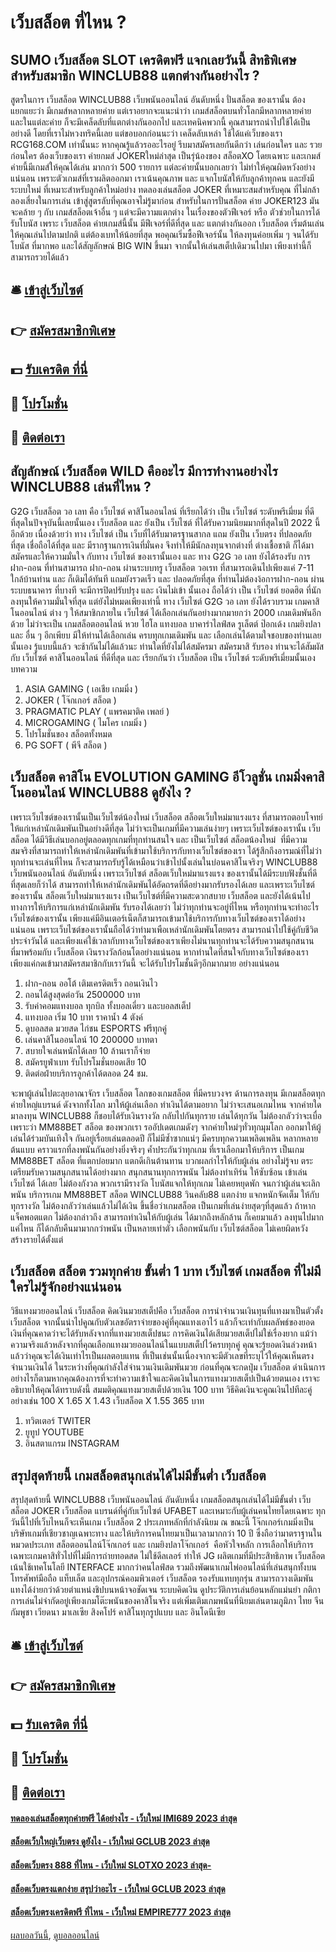 # เว็บสล็อต ที่ไหน ?
## SUMO เว็บสล็อต SLOT เครดิตฟรี แจกเลยวันนี้ สิทธิพิเศษสำหรับสมาชิก WINCLUB88 แตกต่างกันอย่างไร ?
สูตรในการ เว็บสล็อต WINCLUB88 เว็บพนันออนไลน์ อันดับหนึ่ง ปั่นสล็อต ของเรานั้น ต้องแยกแยะว่า มีเกมส์หลากหลายค่าย แต่เราอยากจะแนะนำว่า เกมส์สล็อตบนทั่วโลกมีหลากหลายค่าย และในแต่ละค่าย ก็จะมีเคล็ดลับที่แตกต่างกันออกไป และเทคนิคพวกนี้ คุณสามารถนำไปใช้ได้เป็นอย่างดี โดยที่เราไม่หวงทริคนี้เลย แต่ขอบอกก่อนนะว่า เคล็ดลับเหล่า ใช้ได้แค่เว็บของเรา RCG168.COM เท่านั้นนะ หากคุณรู้แล้วรออะไรอยู่ รีบมาสมัครเลยกันดีกว่า เล่นก่อนใคร และ รวยก่อนใคร ต้องเว็บของเรา
ค่ายกมส์ JOKERใหม่ล่าสุด เป็นรุ่น้องของ สล็อตXO โดยเฉพาะ และเกมส์ค่ายนี้มีเกมส์ให้คุณได้เล่น มากกว่า 500 รายการ แต่ละค่ายนั้นบอกเลยว่า ไม่ทำให้คุณผิดหวังอย่างแน่นอน เพราะตัวเกมส์ที่เราผลิตออกมา เราเน้นคุณภาพ และ แจกโบนัสให้กับลูกค้าทุกคน และยังมีระบบใหม่ ที่เหมาะสำหรับลูกค้าใหม่อย่าง ทดลองเล่นสล็อต JOKER ที่เหมาะสมสำหรับคุณ ที่ไม่กล้าลองเสี่ยงในการเล่น เข้าสู่สูตรลับที่คุณอาจไม่รู้มาก่อน สำหรับในการปั่นสล็อต ค่าย JOKER123 มันจะคล้าย ๆ กับ เกมส์สล็อตเจ้าอื่น ๆ แต่จะมีความแตกต่าง ในเรื่องของตัวฟีเจอร์ หรือ ตัวช่วยในการได้รับโบนัส เพราะ เว็บสล็อต ค่ายเกมส์นี้นั้น มีฟีเจอร์ที่ดีที่สุด และ แตกต่างกันออก เว็บสล็อต เริ่มต้นเล่น ให้คุณเล่นไปตามปกติ แต่ต้องเบทให้น้อยที่สุด พอคุณเริ่มซื้อฟีเจอร์นั้น ให้ลงทุนค่อยเพิ่ม ๆ จนได้รับโบนัส ที่มากพอ และได้สัญลักษณ์ BIG WIN ขึ้นมา จากนั้นให้เล่นสเต็ปเดิมวนไปมา เพียงเท่านี้ก็สามารถรวยได้แล้ว

## 🛎 [เข้าสู่เว็บไซต์](https://bit.ly/3SdLNi2)
## 👉 [สมัครสมาชิกพิเศษ](https://bit.ly/3SdLNi2)
## 💵 [รับเครดิต ที่นี่](https://bit.ly/3dyRKHj)
## 👑 [โปรโมชั่น](https://bit.ly/3dyRKHj)
## 📱 [ติดต่อเรา](https://bit.ly/3dyRKHj)

## สัญลักษณ์ เว็บสล็อต WILD คืออะไร มีการทำงานอย่างไร WINCLUB88 เล่นที่ไหน ?
G2G เว็บสล็อต วอ เลท คือ เว็บไซต์ คาสิโนออนไลน์ ที่เรียกได้ว่า เป็น เว็บไซต์ ระดับพรีเมี่ยม ที่ดีที่สุดในปัจจุบันนี้เลยนั้นเอง เว็บสล็อต และ ยังเป็น เว็บไซต์ ที่ได้รับความนิยมมากที่สุดในปี 2022 นี้อีกด้วย เนื่องด้วยว่า ทาง เว็บไซต์ เป็น เว็บที่ได้รับมาตรฐานสากล แถม ยังเป็น เว็บตรง ที่ปลอดภัยที่สุด เชื่อถือได้ที่สุด และ มีรากฐานการเงินที่มั่นคง จึงทำให้มีนักลงทุนจากต่างที่ ต่างเชื้อชาติ ก็ได้มาสมัครและให้ความมั่นใจ กับทาง เว็บไซต์ ของเรานั้นเอง และ ทาง G2G วอ เลท ยังได้รองรับ การฝาก-ถอน ที่ท่านสามารถ ฝาก-ถอน ผ่านระบบทรู เว็บสล็อต วอเรท ที่สามารถเดินไปเพียงแค่ 7-11 ใกล้บ้านท่าน และ ก็เติมได้ทันที แถมยังรวดเร็ว และ ปลอดภัยที่สุด ที่ท่านไม่ต้องง้อการฝาก-ถอน ผ่านระบบธนาคาร ที่บางที จะมีการปิดปรับปรุง และ เงินไม่เข้า นั้นเอง ถือได้ว่า เป็น เว็บไซต์ ยอดฮิต ที่นักลงทุนให้ความมั่นใจที่สุด แต่ยังไม่หมดเพียงเท่านี้ ทาง เว็บไซต์ G2G วอ เลท ยังได้รวบรวม เกมคาสิโนออนไลน์ ต่าง ๆ ให้สมาชิกภายใน เว็บไซต์ ได้เลือกเล่นกันอย่างมากมายกว่า 2000 เกมเดิมพันอีกด้วย ไม่ว่าจะเป็น เกมสล็อตออนไลน์ หวย ไฮโล แทงบอล บาคาร่าไลฟ์สด รูเล็ตต์ ป๊อกเด้ง เกมยิงปลา และ อื่น ๆ อีกเพียบ มีให้ท่านได้เลือกเล่น ครบทุกเกมเดิมพัน และ เลือกเล่นได้ตามใจชอบของท่านเลยนั้นเอง รู้แบบนี้แล้ว จะช้ากันไม่ได้แล้วนะ ท่านใดที่ยังไม่ได้สมัครมา สมัครมาสิ รับรอง ท่านจะได้สัมผัสกับ เว็บไซต์ คาสิโนออนไลน์ ที่ดีที่สุด และ เรียกกันว่า เว็บสล็อต เป็น เว็บไซต์ ระดับพรีเมี่ยมนั้นเอง
บทความ
1. ASIA GAMING ( เอเชีย เกมมิ่ง )
2. JOKER ( โจ๊กเกอร์ สล็อต )
3. PRAGMATIC PLAY ( แพรคมาติค เพลย์ )
4. MICROGAMING ( ไมโคร เกมมิ่ง )
5. โปรโมชั่นของ สล็อตทั้งหมด
6. PG SOFT ( พีจี สล็อต )

## เว็บสล็อต คาสิโน EVOLUTION GAMING อีโวลูชั่น เกมมิ่งคาสิโนออนไลน์ WINCLUB88 ดูยังไง ?
เพราะเว็บไซต์ของเรานั้นเป็นเว็บไซต์น้องใหม่ เว็บสล็อต สล็อตเว็บใหม่มาแรงแรง ที่สามารถตอบโจทย์ให้แก่เหล่านักเดิมพันเป็นอย่างดีที่สุด ไม่ว่าจะเป็นเกมที่มีความเล่นง่ายๆ เพราะเว็บไซต์ของเรานั้น เว็บสล็อต ได้มีวิธีเล่นบอกอยู่ตลอดทุกเกมที่ทุกท่านสนใจ และ เป็นเว็บไซต์ สล็อตน้องใหม่  ที่มีความสมจริงที่สามารถทำให้เหล่านักเดิมพันที่เข้ามาใช้บริการกับทางเว็บไซต์ของเรา ได้รู้สึกถึงอารมณ์ที่ไม่ว่าทุกท่านจะเล่นที่ไหน ก็จะสามารถรับรู้ได้เหมือนว่าเข้าไปนั้งเล่นในบ่อนคาสิโนจริงๆ WINCLUB88 เว็บพนันออนไลน์ อันดับหนึ่ง เพราะเว็บไซต์ สล็อตเว็บใหม่มาแรงแรง ของเรานั้นได้มีระบบฟังชั้นที่ดีที่สุดเลยก็ว่าได้ สามารถทำให้เหล่านักเดิมพันได้อัดถรดที่ดีอย่างมากรับรองได้เลย และเพราะเว็บไซต์ ของเรานั้น สล็อตเว็บใหม่มาแรงแรง เป็นเว็บไซต์ที่มีความสะดวกสบาย เว็บสล็อต และยังได้เน้นไปทางการให้บริการแก่เหล่านักเดิมพัน รับรองได้เลยว่า ไม่ว่าทุกท่านจะอยู่ที่ไหน หรือทุกท่านจะทำอะไร เว็บไซต์ของเรานั้น เพียงแค่มีอินเตอร์เน็ตก็สามารถเข้ามาใช้บริการกับทางเว็บไซต์ของเราได้อย่างแน่นอน เพราะเว็บไซต์ของเรานั้นถือได้ว่าทำมาเพือเหล่านักเดิมพันโตยตรง สามารถนำไปใช้คู่กับชีวิตประจำวันได้ และเพียงแค่ใช้เวลากับทางเว็บไซต์ของเราเพียงไม่นานทุกท่านจะได้รับความสนุกสนานที่มาพร้อมกับ เว็บสล็อต เงินรางวัลก้อนโตอย่างแน่นอน หากท่านใดที่สนใจกับทางเว็บไซต์ของเรา เพียงแค่กดเข้ามาสมัครสมาชิกกับเราวันนี้ จะได้รับโปรโมชั้นดีๆอีกมากมาย อย่างแน่นอน
1. ฝาก-ถอน ออโต้ เติมเครดิตเร็ว ถอนเงินไว
2. ถอนได้สูงสุดต่อวัน 2500000 บาท
3. รับค่าคอมแทงบอล ทุกบิล ทั้งบอลเดี่ยว และบอลสเต็ป
4. แทงบอล เริ่ม 10 บาท ราคาน้ำ 4 ตังค์
5. ดูบอลสด มวยสด ไก่ชน ESPORTS ฟรีทุกคู่
6. เล่นคาสิโนออนไลน์ 10 200000 บาทตา
7. สบายใจเล่นหนักได้เลย 10 ล้านเราก็จ่าย
8. สมัครยูฟ่าเบท รับโปรโมชั่นยอดเสีย 10
9. ติดต่อฝ่ายบริการลูกค้าได้ตลอด 24 ชม.

จะพาผู้เล่นไปตะลุยอาณาจักร เว็บสล็อต โลกของเกมสล็อต ที่มีครบวงจร ด้านการลงทุน มีเกมสล็อตทุกค่ายใหญ่แบรนด์ ดังจากทั้งโลก มาให้ผู้เล่นเลือก ทำเงินได้ตามอยาก ไม่ว่าจะเสนอเกมไหน จากค่ายใดมาลงทุน WINCLUB88 ก็ชอบได้รับเงินรางวัล กลับไปกันทุกราย เล่นได้ทุกวัน ไม่ต้องกลัวว่าจะเบื่อ เพราะว่า MM88BET สล็อต ของพวกเรา รออัปเดตเกมดังๆ จากค่ายใหม่ๆทั่วทุกมุมโลก ออกมาให้ผู้เล่นได้ร่วมบันเทิงใจ กันอยู่เรื่อยเล่นตลอดปี ก็ไม่มีซ้ำซากแน่ๆ มีครบทุกความเพลิดเพลิน หลากหลายต้นแบบ
คราวแรกที่ลงพนันกันอย่างยิ่งจริงๆ ค้ำประกันว่าทุกเกม ที่เราเลือกมาให้บริการ เป็นเกม MM88BET สล็อต ที่แตกบ่อยมาก แตกดีเกินต้านทาน บวกผลกำไรให้กับผู้เล่น อย่างไม่รู้จบ ตระเตรียมรับความสนุกสนานได้อย่างมาก สนุกสนานทุกการพนัน ไม่ต้องทำเทิร์น ให้ซับซ้อน เข้าเล่นเว็บไซต์ ได้เลย ไม่ต้องกังวล พวกเรามีรางวัล โบนัสแจกให้ทุกเกม ไม่เคยหยุดพัก จนกว่าผู้เล่นจะเลิกพนัน
บริการเกม MM88BET สล็อต WINCLUB88 วินคลับ88 แตกง่าย แจกหนักจัดเต็ม ให้กับทุกรางวัล ไม่ต้องกลัวว่าเล่นแล้วไม่ได้เงิน ขึ้นชื่อว่าเกมสล็อต เป็นเกมที่เล่นง่ายสุดๆที่สุดแล้ว ถ้าหากแจ็คพอตแตก ไม่ต้องกล่าวถึง สามารถทำเงินให้กับผู้เล่น ได้มากถึงหลักล้าน ก็เคยมาแล้ว ลงทุนไปมากแค่ไหน ก็ได้กลับคืนมามากกว่าพนัน เป็นหลายเท่าตัว เลือกพนันกับ เว็บไซต์สล็อต ไม่เคยผิดหวัง สร้างรายได้ตั้งแต่

## เว็บสล็อต สล็อต รวมทุกค่าย ขั้นต่ำ 1 บาท เว็บไซต์ เกมสล็อต ที่ไม่มีใครไม่รู้จักอย่างแน่นอน
วิธีแทงมวยออนไลน์ เว็บสล็อต คิดเงินมวยสเต็ปคือ เว็บสล็อต การนำจำนวนเงินทุนที่แทงมาเป็นตัวตั้ง เว็บสล็อต จากนั้นนำไปคูณกับตัวเลขอัตราจ่ายของคู่ที่คุณแทงเอาไว้ แล้วก็จะเท่ากับผลลัพธ์ของยอดเงินที่คุณคาดว่าจะได้รับหลังจากที่แทงมวยสเต็ปชนะ การคิดเงินได้เสียมวยสเต็ปไม่ใช่เรื่องยาก แม้ว่าความจริงแล้วหลังจากที่คุณเลือกแทงมวยออนไลน์ในแบบสเต็ปไว้ครบทุกคู่ คุณจะรู้ยอดเงินล่วงหน้าแล้วว่าคุณจะได้เงินเท่าไรเป็นผลตอบแทน ที่เป็นเช่นนั้นเนื่องจากจะมีตัวเลขที่ระบุไว้ให้คุณเห็นตรง จำนวนเงินได้ ในระหว่างที่คุณกำลังใส่จำนวนเงินเดิมพันมวย ก่อนที่คุณจะกดปุ่ม เว็บสล็อต ดำเนินการ
อย่างไรก็ตามหากคุณต้องการที่จะทำความเข้าใจและคิดเงินในการแทงมวยสเต็ปเป็นด้วยตนเอง เราจะอธิบายให้คุณได้ทราบดังนี้ สมมติคุณแทงมวยสเต็ปด้วยเงิน 100 บาท วิธีคิดเงินจะคูณเงินไปทีละคู่ อย่างเช่น 100 X 1.65 X 1.43 เว็บสล็อต X 1.55 365 บาท
1. ทวิตเตอร์ TWITER
2. ยูทูป YOUTUBE
3. อินสตาแกรม INSTAGRAM

## สรุปสุดท้ายนี้ เกมสล็อตสนุกเล่นได้ไม่มีขั้นต่ำ เว็บสล็อต
สรุปสุดท้ายนี้ WINCLUB88 เว็บพนันออนไลน์ อันดับหนึ่ง เกมสล็อตสนุกเล่นได้ไม่มีขั้นต่ำ เว็บสล็อต JOKER เว็บสล็อต แบรนด์ที่คู่กับเว็บไซต์ UFABET และเหมาะกับผู้เล่นคนไทยโดยเฉพาะ ทุกวันนี้ไปที่เว็บไหนก็จะเห็นเกม เว็บสล็อต 2 ประเภทหลักที่กำลังนิยม ณ ขณะนี้
โจ๊กเกอร์เกมมิ่งเป็นบริษัทเกมที่เชียวชาญเฉพาะทาง และให้บริการคนไทยมาเป็นเวลามากกว่า 10 ปี ซึ่งถือว่ามาตราฐานในหมวดประเภท สล็อตออนไลน์โจ๊กเกอร์ และ เกมยิงปลาโจ๊กเกอร์  คือหัวใจหลัก
การเลือกให้บริการเฉพาะเกมคาสิทั่วไปที่ไม่มีการถ่ายทอดสด ไม่ใช้ดีลเลอร์ ทำให้ JG ผลิตเกมที่มีประสิทธิภาพ เว็บสล็อต เน้นใช้เทคโนโลยี INTERFACE มากกว่าคนไลฟ์สด รวมถึงพัฒนาเกมไพ่ออนไลน์ที่เล่นสนุกทั้งบนโทรศัพท์มือถือ แท็บเล็ต และอุปกรณ์คอมพิวเตอร์ เว็บสล็อต รองรับแทบทุกรุ่น
สามารถวางเดิมพัน แทงได้ง่ายกว่าด้วยตำแหน่งชิปบนหน้าจอชัดเจน ระบบคิดเงิน ดูประวัติการเล่นย้อนหลักแม่นยำ กติกาการเล่นไม่จำกัดอยู่เพียงเกมโต๊ะพนันของคาสิโนจริง แต่เพิ่มเติมเกมพนันที่นิยมเล่นตามภูมิภา ไทย จีน กัมพูชา เวียดนา มาเลเซีย สิงคโปร์ คาสิโนทุกรูปแบบ และ อินโดนีเซีย

## 🛎 [เข้าสู่เว็บไซต์](https://bit.ly/3SdLNi2)
## 👉 [สมัครสมาชิกพิเศษ](https://bit.ly/3SdLNi2)
## 💵 [รับเครดิต ที่นี่](https://bit.ly/3dyRKHj)
## 👑 [โปรโมชั่น](https://bit.ly/3dyRKHj)
## 📱 [ติดต่อเรา](https://bit.ly/3dyRKHj)

#### [ทดลองเล่นสล็อตทุกค่ายฟรี ได้อย่างไร - เว็บใหม่ IMI689 2023 ล่าสุด](https://atom.io/themes/ทดลองเล่นสล็อตทุกค่ายฟรี%20ได้อย่างไร%20-%20เว็บใหม่%20imi689%202023%20ล่าสุด)
#### [สล็อตเว็บใหญ่เว็บตรง ดูยังไง - เว็บใหม่ GCLUB 2023 ล่าสุด](https://atom.io/themes/สล็อตเว็บใหญ่เว็บตรง%20ดูยังไง%20-%20เว็บใหม่%20gclub%202023%20ล่าสุด)
#### [สล็อตเว็บตรง 888 ที่ไหน - เว็บใหม่ SLOTXO 2023 ล่าสุด-](https://atom.io/themes/สล็อตเว็บตรง%20888%20ที่ไหน%20-%20เว็บใหม่%20slotxo%202023%20ล่าสุด-)
#### [สล็อตเว็บตรงแตกง่าย สรุปว่าอะไร - เว็บใหม่ GCLUB 2023 ล่าสุด](https://atom.io/themes/สล็อตเว็บตรงแตกง่าย%20สรุปว่าอะไร%20-%20เว็บใหม่%20gclub%202023%20ล่าสุด)
#### [สล็อตเว็บตรงเครดิตฟรี ที่ไหน - เว็บใหม่ EMPIRE777 2023 ล่าสุด](https://atom.io/themes/สล็อตเว็บตรงเครดิตฟรี%20ที่ไหน%20-%20เว็บใหม่%20empire777%202023%20ล่าสุด)

[ผลบอลวันนี้](https://siamsport.tv "ผลบอลวันนี้"), [ดูบอลออนไลน์](https://siamsport.tv/ดูบอลสด "ดูบอลออนไลน์")